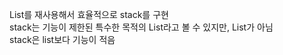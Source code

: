 List를 재사용해서 효율적으로 stack를 구현 <br>
stack는 기능이 제한된 특수한 목적의 List라고 볼 수 있지만, List가 아님 <br>
stack은 list보다 기능이 적음 <br>
